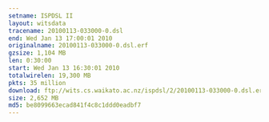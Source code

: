 ```yaml
---
setname: ISPDSL II
layout: witsdata
tracename: 20100113-033000-0.dsl
end: Wed Jan 13 17:00:01 2010
originalname: 20100113-033000-0.dsl.erf
gzsize: 1,104 MB
len: 0:30:00
start: Wed Jan 13 16:30:01 2010
totalwirelen: 19,300 MB
pkts: 35 million
download: ftp://wits.cs.waikato.ac.nz/ispdsl/2/20100113-033000-0.dsl.erf.gz
size: 2,652 MB
md5: be8099663ecad841f4c8c1ddd0eadbf7
---
```

